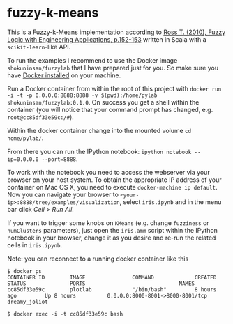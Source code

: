# fuzzy-k-means

This is a Fuzzy-k-Means implementation according to [Ross T. (2010), Fuzzy Logic with Engineering Applications, p.152-153](http://www.amazon.de/Fuzzy-Logic-Engineering-Applications-Timothy/dp/047074376X) written in Scala with a `scikit-learn`-like API.

To run the examples I recommend to use the Docker image `shokuninsan/fuzzylab` that I have prepared just for you. So make sure you have [Docker installed](https://docs.docker.com/engine/installation/) on your machine.

Run a Docker container from within the root of this project with `docker run -i -t -p 0.0.0.0:8888:8888 -v $(pwd):/home/pylab shokuninsan/fuzzylab:0.1.0`. On success you get a shell within the container (you will notice that your command prompt has changed, e.g. `root@cc85df33e59c:/#`).

Within the docker container change into the mounted volume `cd home/pylab/`.

From there you can run the IPython notebook: `ipython notebook --ip=0.0.0.0 --port=8888`.

To work with the notebook you need to access the webserver via your browser on your host system. To obtain the appropriate IP address of your container on Mac OS X, you need to execute `docker-machine ip default`. Now you can navigate your browser to `<your-ip>:8888/tree/examples/visualization`, select `iris.ipynb` and in the menu bar click _Cell_ > _Run All_.

If you want to trigger some knobs on `KMeans` (e.g. change `fuzziness` or `numClusters` parameters), just open the `iris.amm` script within the IPython notebook in your browser, change it as you desire and re-run the related cells in `iris.ipynb`.

Note: you can reconnect to a running docker container like this

	$ docker ps
	CONTAINER ID        IMAGE               COMMAND             CREATED             STATUS              PORTS                              NAMES
	cc85df33e59c        plotlab             "/bin/bash"         8 hours ago         Up 8 hours          0.0.0.0:8000-8001->8000-8001/tcp   dreamy_joliot

	$ docker exec -i -t cc85df33e59c bash
